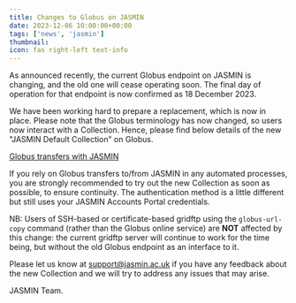```yaml
---
title: Changes to Globus on JASMIN
date: 2023-12-06 10:00:00+00:00
tags: ['news', 'jasmin']
thumbnail: 
icon: fas right-left text-info
---
```


As announced recently, the current Globus endpoint on JASMIN is changing, and the old one will cease operating soon. The final day of operation for that endpoint is now confirmed as 18 December 2023.

We have been working hard to prepare a replacement, which is now in place. Please note that the Globus terminology has now changed, so users now interact with a Collection. Hence, please find below details of the new "JASMIN Default Collection" on Globus.

[Globus transfers with JASMIN](https://help.jasmin.ac.uk/article/5106-globus-transfers-with-jasmin)

If you rely on Globus transfers to/from JASMIN in any automated processes, you are strongly recommended to try out the new Collection as soon as possible, to ensure continuity. The authentication method is a little different but still uses your JASMIN Accounts Portal credentials.

NB: Users of SSH-based or certificate-based gridftp using the `globus-url-copy` command (rather than the Globus online service) are **NOT** affected by this change: the current gridftp server will continue to work for the time being, but without the old Globus endpoint as an interface to it.

Please let us know at support@jasmin.ac.uk if you have any feedback about the new Collection and we will try to address any issues that may arise.

JASMIN Team.
